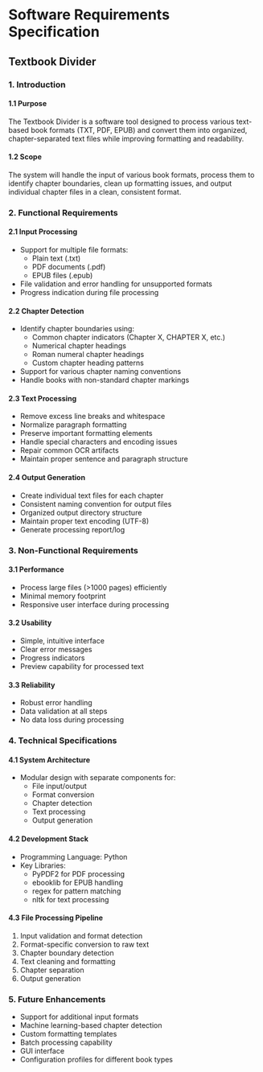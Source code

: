 # Software Requirements Specification
## Textbook Divider

### 1. Introduction
#### 1.1 Purpose
The Textbook Divider is a software tool designed to process various text-based book formats (TXT, PDF, EPUB) and convert them into organized, chapter-separated text files while improving formatting and readability.

#### 1.2 Scope
The system will handle the input of various book formats, process them to identify chapter boundaries, clean up formatting issues, and output individual chapter files in a clean, consistent format.

### 2. Functional Requirements

#### 2.1 Input Processing
- Support for multiple file formats:
	- Plain text (.txt)
	- PDF documents (.pdf)
	- EPUB files (.epub)
- File validation and error handling for unsupported formats
- Progress indication during file processing

#### 2.2 Chapter Detection
- Identify chapter boundaries using:
	- Common chapter indicators (Chapter X, CHAPTER X, etc.)
	- Numerical chapter headings
	- Roman numeral chapter headings
	- Custom chapter heading patterns
- Support for various chapter naming conventions
- Handle books with non-standard chapter markings

#### 2.3 Text Processing
- Remove excess line breaks and whitespace
- Normalize paragraph formatting
- Preserve important formatting elements
- Handle special characters and encoding issues
- Repair common OCR artifacts
- Maintain proper sentence and paragraph structure

#### 2.4 Output Generation
- Create individual text files for each chapter
- Consistent naming convention for output files
- Organized output directory structure
- Maintain proper text encoding (UTF-8)
- Generate processing report/log

### 3. Non-Functional Requirements

#### 3.1 Performance
- Process large files (>1000 pages) efficiently
- Minimal memory footprint
- Responsive user interface during processing

#### 3.2 Usability
- Simple, intuitive interface
- Clear error messages
- Progress indicators
- Preview capability for processed text

#### 3.3 Reliability
- Robust error handling
- Data validation at all steps
- No data loss during processing

### 4. Technical Specifications

#### 4.1 System Architecture
- Modular design with separate components for:
	- File input/output
	- Format conversion
	- Chapter detection
	- Text processing
	- Output generation

#### 4.2 Development Stack
- Programming Language: Python
- Key Libraries:
	- PyPDF2 for PDF processing
	- ebooklib for EPUB handling
	- regex for pattern matching
	- nltk for text processing

#### 4.3 File Processing Pipeline
1. Input validation and format detection
2. Format-specific conversion to raw text
3. Chapter boundary detection
4. Text cleaning and formatting
5. Chapter separation
6. Output generation

### 5. Future Enhancements
- Support for additional input formats
- Machine learning-based chapter detection
- Custom formatting templates
- Batch processing capability
- GUI interface
- Configuration profiles for different book types